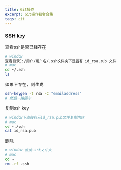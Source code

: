 ```yaml
---
title: Git操作
excerpt: Git操作指令合集
tags: git
---
```


### SSH key
查看ssh是否已经存在
```bash
# window
查看目录C:/用户/用户名/.ssh文件夹下是否有 id_rsa.pub 文件
# mac
cd ~/.ssh
ls
```
如果不存在，则生成
```bash
ssh-keygen -t rsa -C "emailaddress"
# 然后一路回车
```
复制ssh key
```bash
# window下直接打开id_rsa.pub文件复制内容
# mac
cd ~./ssh
cat id_rsa.pub
```
删除
```bash
# window 直接.ssh文件夹
# mac 
cd ~ 
rm -rf .ssh
```
